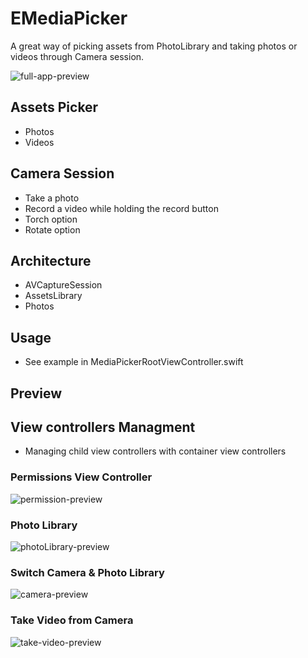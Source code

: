 # EMediaPicker
A great way of picking assets from PhotoLibrary and taking photos or videos through Camera session.

![full-app-preview](https://user-images.githubusercontent.com/27929436/99555401-8ebad280-29c0-11eb-8b11-ff50795487b6.png)

## Assets Picker ##
- Photos
- Videos

## Camera Session ##
- Take a photo
- Record a video while holding the record button
- Torch option
- Rotate option

## Architecture ##
- AVCaptureSession
- AssetsLibrary
- Photos

## Usage ##
- See example in MediaPickerRootViewController.swift

## Preview ##

## View controllers Managment ##
- Managing child view controllers with container view controllers

### Permissions View Controller ###

![permission-preview](https://user-images.githubusercontent.com/27929436/99550658-3df4ab00-29bb-11eb-8204-b9908cff0425.gif)

### Photo Library ###

![photoLibrary-preview](https://user-images.githubusercontent.com/27929436/99550705-4d73f400-29bb-11eb-9d6c-c5835c3fe781.gif)

### Switch Camera & Photo Library ###

![camera-preview](https://user-images.githubusercontent.com/27929436/99550769-5d8bd380-29bb-11eb-8d41-d082cb966b3c.gif)

### Take Video from Camera ###

![take-video-preview](https://user-images.githubusercontent.com/27929436/99551432-24079800-29bc-11eb-9451-2358530ef6e4.gif)

